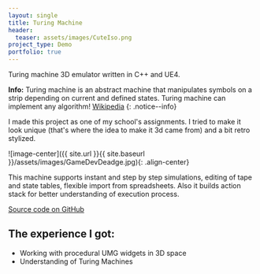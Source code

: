 ```yaml
---
layout: single
title: Turing Machine
header:
  teaser: assets/images/CuteIso.png
project_type: Demo
portfolio: true
---
```

Turing machine 3D emulator written in C++ and UE4.


**Info:** Turing machine is an abstract machine that manipulates symbols on a strip depending on current and defined states. Turing machine can implement any algorithm! [Wikipedia](https://en.wikipedia.org/wiki/Turing_machine#:~:text=A%20Turing%20machine%20is%20a,A%20physical%20Turing%20machine%20model.)
{: .notice--info}

I made this project as one of my school's assignments. I tried to make it look unique (that's where the idea to make it 3d came from) and a bit retro stylized. 

![image-center]({{ site.url }}{{ site.baseurl }}/assets/images/GameDevDeadge.jpg){: .align-center}

This machine supports instant and step by step simulations, editing of tape and state tables, flexible import from spreadsheets. Also it builds action stack for better understanding of execution process.

[Source code on GitHub](https://github.com/Yvidge/TuringMachine)

## The experience I got:
- Working with procedural UMG widgets in 3D space
- Understanding of Turing Machines